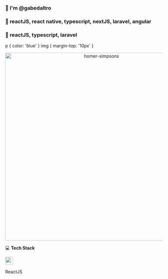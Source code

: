 ### 👋 I'm @gabedaltro
### 👀 reactJS, react native, typescript, nextJS, laravel, angular
### 💞️ reactJS, typescript, laravel

<styles>
p {
 color: 'blue'
}
img {
 margin-top: '10px'
}
</styles>


<p align="center">
 <img src="https://pngimg.com/uploads/simpsons/simpsons_PNG8.png" alt="homer-simpsons" height="600">
</p>

💻 <strong>Tech Stack</strong>

<img src="https://cdn-media-1.freecodecamp.org/images/1*jnqXL4Q-iW0qxodFDTxyFQ.jpeg" alt="react" width="25"> <p>ReactJS</p>
